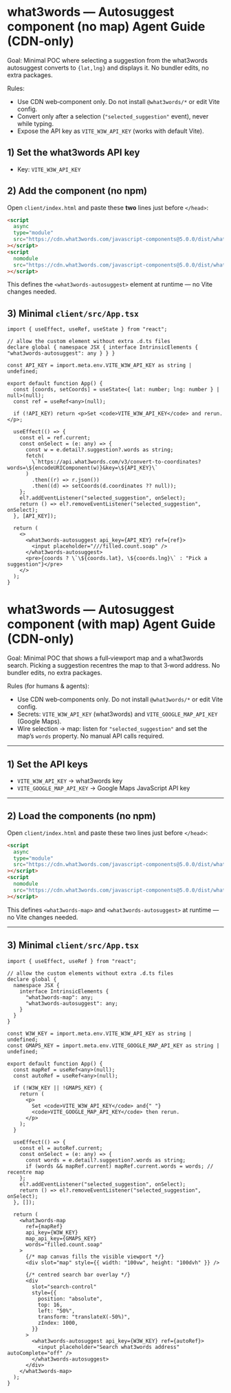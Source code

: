 # what3words — Autosuggest component (no map) Agent Guide (CDN‑only)

Goal: Minimal POC where selecting a suggestion from the what3words autosuggest converts to `{lat,lng}` and displays it. No bundler edits, no extra packages.

Rules:

- Use CDN web‑component only. Do not install `@what3words/*` or edit Vite config.
- Convert only after a selection (`"selected_suggestion"` event), never while typing.
- Expose the API key as `VITE_W3W_API_KEY` (works with default Vite).

## 1) Set the what3words API key

- Key: `VITE_W3W_API_KEY`

## 2) Add the component (no npm)

Open `client/index.html` and paste these **two** lines just before `</head>`:

```html
<script
  async
  type="module"
  src="https://cdn.what3words.com/javascript-components@5.0.0/dist/what3words/what3words.esm.js"
></script>
<script
  nomodule
  src="https://cdn.what3words.com/javascript-components@5.0.0/dist/what3words/what3words.js"
></script>
```

This defines the `<what3words-autosuggest>` element at runtime — no Vite changes needed.

## 3) Minimal `client/src/App.tsx`

```tsx
import { useEffect, useRef, useState } from "react";

// allow the custom element without extra .d.ts files
declare global { namespace JSX { interface IntrinsicElements { "what3words-autosuggest": any } } }

const API_KEY = import.meta.env.VITE_W3W_API_KEY as string | undefined;

export default function App() {
  const [coords, setCoords] = useState<{ lat: number; lng: number } | null>(null);
  const ref = useRef<any>(null);

  if (!API_KEY) return <p>Set <code>VITE_W3W_API_KEY</code> and rerun.</p>;

  useEffect(() => {
    const el = ref.current;
    const onSelect = (e: any) => {
      const w = e.detail?.suggestion?.words as string;
      fetch(
        \`https://api.what3words.com/v3/convert-to-coordinates?words=\${encodeURIComponent(w)}&key=\${API_KEY}\`
      )
        .then((r) => r.json())
        .then((d) => setCoords(d.coordinates ?? null));
    };
    el?.addEventListener("selected_suggestion", onSelect);
    return () => el?.removeEventListener("selected_suggestion", onSelect);
  }, [API_KEY]);

  return (
    <>
      <what3words-autosuggest api_key={API_KEY} ref={ref}>
        <input placeholder="///filled.count.soap" />
      </what3words-autosuggest>
      <pre>{coords ? \`\${coords.lat}, \${coords.lng}\` : "Pick a suggestion"}</pre>
    </>
  );
}
```

# what3words — Autosuggest component (with map) Agent Guide (CDN‑only)

Goal: Minimal POC that shows a full‑viewport map and a what3words search. Picking a suggestion recentres the map to that 3‑word address. No bundler edits, no extra packages.

Rules (for humans & agents):

- Use CDN web‑components only. Do not install `@what3words/*` or edit Vite config.
- Secrets: `VITE_W3W_API_KEY` (what3words) and `VITE_GOOGLE_MAP_API_KEY` (Google Maps).
- Wire selection → map: listen for `"selected_suggestion"` and set the map’s `words` property. No manual API calls required.

---

## 1) Set the API keys

- `VITE_W3W_API_KEY` → what3words key
- `VITE_GOOGLE_MAP_API_KEY` → Google Maps JavaScript API key

---

## 2) Load the components (no npm)

Open `client/index.html` and paste these two lines just before `</head>`:

```html
<script
  async
  type="module"
  src="https://cdn.what3words.com/javascript-components@5.0.0/dist/what3words/what3words.esm.js"
></script>
<script
  nomodule
  src="https://cdn.what3words.com/javascript-components@5.0.0/dist/what3words/what3words.js"
></script>
```

This defines `<what3words-map>` and `<what3words-autosuggest>` at runtime — no Vite changes needed.

---

## 3) Minimal `client/src/App.tsx`

```tsx
import { useEffect, useRef } from "react";

// allow the custom elements without extra .d.ts files
declare global {
  namespace JSX {
    interface IntrinsicElements {
      "what3words-map": any;
      "what3words-autosuggest": any;
    }
  }
}

const W3W_KEY = import.meta.env.VITE_W3W_API_KEY as string | undefined;
const GMAPS_KEY = import.meta.env.VITE_GOOGLE_MAP_API_KEY as string | undefined;

export default function App() {
  const mapRef = useRef<any>(null);
  const autoRef = useRef<any>(null);

  if (!W3W_KEY || !GMAPS_KEY) {
    return (
      <p>
        Set <code>VITE_W3W_API_KEY</code> and{" "}
        <code>VITE_GOOGLE_MAP_API_KEY</code> then rerun.
      </p>
    );
  }

  useEffect(() => {
    const el = autoRef.current;
    const onSelect = (e: any) => {
      const words = e.detail?.suggestion?.words as string;
      if (words && mapRef.current) mapRef.current.words = words; // recentre map
    };
    el?.addEventListener("selected_suggestion", onSelect);
    return () => el?.removeEventListener("selected_suggestion", onSelect);
  }, []);

  return (
    <what3words-map
      ref={mapRef}
      api_key={W3W_KEY}
      map_api_key={GMAPS_KEY}
      words="filled.count.soap"
    >
      {/* map canvas fills the visible viewport */}
      <div slot="map" style={{ width: "100vw", height: "100dvh" }} />

      {/* centred search bar overlay */}
      <div
        slot="search-control"
        style={{
          position: "absolute",
          top: 16,
          left: "50%",
          transform: "translateX(-50%)",
          zIndex: 1000,
        }}
      >
        <what3words-autosuggest api_key={W3W_KEY} ref={autoRef}>
          <input placeholder="Search what3words address" autoComplete="off" />
        </what3words-autosuggest>
      </div>
    </what3words-map>
  );
}
```
